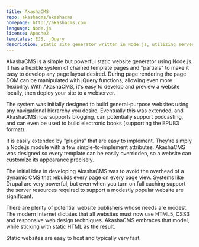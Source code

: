 ```yaml
---
title: AkashaCMS
repo: akashacms/akashacms
homepage: http://akashacms.com
language: Node.js
license: Apache2
templates: EJS, jQuery
description: Static site generator written in Node.js, utilizing server-side jQuery during page rendering
---
```


AkashaCMS is a simple but powerful static website generator using Node.js.  It has a flexible system of chained template pages and "partials" to make it easy to develop any page layout desired.  During page rendering the page DOM can be manipulated with jQuery functions, allowing even more flexibility.  With AkashaCMS, it's easy to develop and preview a website locally, then deploy your site to a webserver.  

The system was initially designed to build general-purpose websites using any navigational hierarchy you desire.  Eventually this was extended, and AkashaCMS now supports blogging, can potentially support podcasting, and can even be used to build electronic books (supporting the EPUB3 format).

It is easily extended by "plugins" that are easy to implement.  They're simply a Node.js module with a few simple-to-implement attributes.  AkashaCMS was designed so every template can be easily overridden, so a website can customize its appearance precisely.

The initial idea in developing AkashaCMS was to avoid the overhead of a dynamic CMS that rebuilds every page on every page view.  Systems like Drupal are very powerful, but even when you turn on full caching support the server resources required to support a modestly popular website are significant.  

There are plenty of potential website publishers whose needs are modest.  The modern Internet dictates that all websites must now use HTML5, CSS3 and responsive web design techniques.  AkashaCMS embraces that model, while sticking with static HTML as the result.

Static websites are easy to host and typically very fast.
